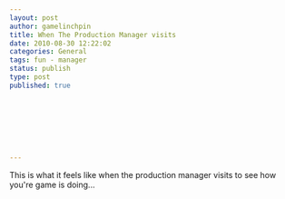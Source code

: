 ```yaml
---
layout: post
author: gamelinchpin
title: When The Production Manager visits
date: 2010-08-30 12:22:02
categories: General
tags: fun - manager
status: publish
type: post
published: true








---
```

This is what it feels like when the production manager visits to see how
you're game is doing...

